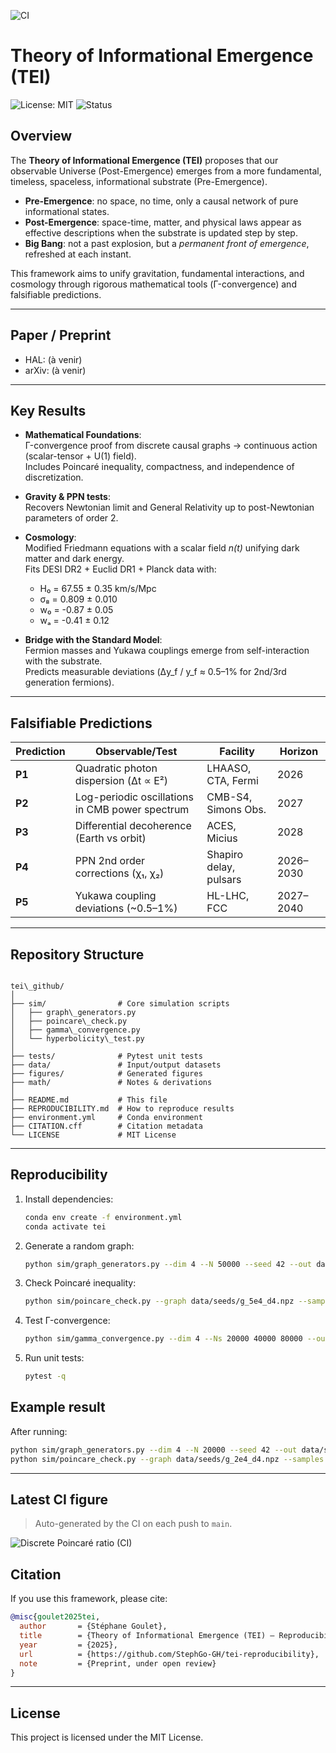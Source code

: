 ![CI](https://github.com/StephGo-GH/TEI-reproducibility/actions/workflows/python-tests.yml/badge.svg)

# Theory of Informational Emergence (TEI)

![License: MIT](https://img.shields.io/badge/License-MIT-green.svg)
![Status](https://img.shields.io/badge/status-preprint-blue)

## Overview

The **Theory of Informational Emergence (TEI)** proposes that our observable Universe
(Post-Emergence) emerges from a more fundamental, timeless, spaceless, informational substrate
(Pre-Emergence).  

- **Pre-Emergence**: no space, no time, only a causal network of pure informational states.  
- **Post-Emergence**: space-time, matter, and physical laws appear as effective descriptions when
the substrate is updated step by step.  
- **Big Bang**: not a past explosion, but a *permanent front of emergence*, refreshed at each instant.  

This framework aims to unify gravitation, fundamental interactions, and cosmology through
rigorous mathematical tools (Γ-convergence) and falsifiable predictions.

---

## Paper / Preprint
- HAL: (à venir)
- arXiv: (à venir)

---

## Key Results

- **Mathematical Foundations**:  
  Γ-convergence proof from discrete causal graphs → continuous action (scalar-tensor + U(1) field).  
  Includes Poincaré inequality, compactness, and independence of discretization.

- **Gravity & PPN tests**:  
  Recovers Newtonian limit and General Relativity up to post-Newtonian parameters of order 2.  

- **Cosmology**:  
  Modified Friedmann equations with a scalar field *n(t)* unifying dark matter and dark energy.  
  Fits DESI DR2 + Euclid DR1 + Planck data with:  
  - H₀ = 67.55 ± 0.35 km/s/Mpc  
  - σ₈ = 0.809 ± 0.010  
  - w₀ = -0.87 ± 0.05  
  - wₐ = -0.41 ± 0.12  

- **Bridge with the Standard Model**:  
  Fermion masses and Yukawa couplings emerge from self-interaction with the substrate.  
  Predicts measurable deviations (Δy_f / y_f ≈ 0.5–1% for 2nd/3rd generation fermions).  

---

## Falsifiable Predictions

| Prediction | Observable/Test | Facility | Horizon |
|------------|-----------------|----------|----------|
| **P1**     | Quadratic photon dispersion (Δt ∝ E²) | LHAASO, CTA, Fermi | 2026 |
| **P2**     | Log-periodic oscillations in CMB power spectrum | CMB-S4, Simons Obs. | 2027 |
| **P3**     | Differential decoherence (Earth vs orbit) | ACES, Micius | 2028 |
| **P4**     | PPN 2nd order corrections (χ₁, χ₂) | Shapiro delay, pulsars | 2026–2030 |
| **P5**     | Yukawa coupling deviations (~0.5–1%) | HL-LHC, FCC | 2027–2040 |

---

## Repository Structure

```

tei\_github/
│
├── sim/                # Core simulation scripts
│   ├── graph\_generators.py
│   ├── poincare\_check.py
│   ├── gamma\_convergence.py
│   └── hyperbolicity\_test.py
│
├── tests/              # Pytest unit tests
├── data/               # Input/output datasets
├── figures/            # Generated figures
├── math/               # Notes & derivations
│
├── README.md           # This file
├── REPRODUCIBILITY.md  # How to reproduce results
├── environment.yml     # Conda environment
├── CITATION.cff        # Citation metadata
└── LICENSE             # MIT License

````

---

## Reproducibility

1. Install dependencies:
   ```bash
   conda env create -f environment.yml
   conda activate tei
   ````

2. Generate a random graph:

   ```bash
   python sim/graph_generators.py --dim 4 --N 50000 --seed 42 --out data/seeds/g_5e4_d4.npz
   ````

3. Check Poincaré inequality:

   ```bash
   python sim/poincare_check.py --graph data/seeds/g_5e4_d4.npz --samples 8 --out figures/fig_poincare_ratio.png
   ````

4. Test Γ-convergence:

   ```bash
   python sim/gamma_convergence.py --dim 4 --Ns 20000 40000 80000 --out figures/fig_action_convergence.png
   ````

5. Run unit tests:

   ```bash
   pytest -q
   ````
## Example result
After running:
```bash
python sim/graph_generators.py --dim 4 --N 20000 --seed 42 --out data/seeds/g_2e4_d4.npz
python sim/poincare_check.py --graph data/seeds/g_2e4_d4.npz --samples 4 --out figures/fig_poincare_ratio.png
   ````
---

## Latest CI figure

> Auto-generated by the CI on each push to `main`.

![Discrete Poincaré ratio (CI)](https://raw.githubusercontent.com/StephGo-GH/TEI-reproducibility/ci-assets/assets/figures/fig_poincare_ratio_ci.png)

## Citation

If you use this framework, please cite:

```bibtex
@misc{goulet2025tei,
  author       = {Stéphane Goulet},
  title        = {Theory of Informational Emergence (TEI) — Reproducibility Package},
  year         = {2025},
  url          = {https://github.com/StephGo-GH/tei-reproducibility},
  note         = {Preprint, under open review}
}
```

---

## License

This project is licensed under the MIT License.
